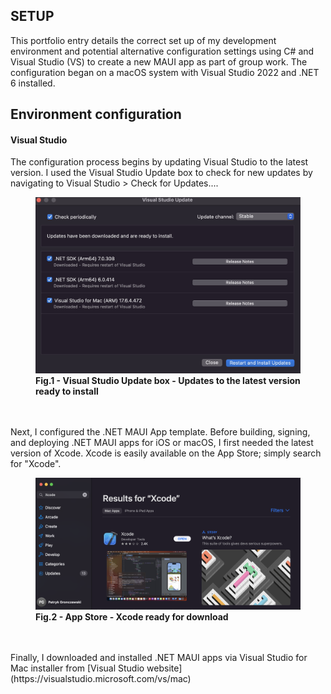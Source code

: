 ## SETUP

This portfolio entry details the correct set up of my development environment and potential alternative configuration settings 
using C# and Visual Studio (VS) to create a new MAUI app as part of group work.
The configuration began on a macOS system with Visual Studio 2022 and .NET 6 installed.

## Environment configuration
#### Visual Studio 

The configuration process begins by updating Visual Studio to the latest version. I used the Visual Studio Update box to check for new updates by navigating to Visual Studio > Check for Updates....
<figure>
  <img src="images/1.png" alt="Visual Studio Update box">
  <figcaption><b>Fig.1 - Visual Studio Update box - Updates to the latest version ready to install</b></figcaption>
</figure>
<br>
<br>
Next, I configured the .NET MAUI App template. Before building, signing, and deploying .NET MAUI apps for iOS or macOS, I first needed the latest version of Xcode. Xcode is easily available on the App Store; simply search for "Xcode".

<figure>
  <img src="images/2.png" alt="App Store">
  <figcaption><b>Fig.2 - App Store - Xcode ready for download</b></figcaption>
</figure>
<br>
<br>
Finally, I downloaded and installed .NET MAUI apps via Visual Studio for Mac installer from 
[Visual Studio website](https://visualstudio.microsoft.com/vs/mac)




